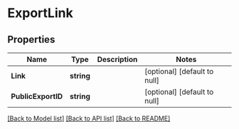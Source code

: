 # ExportLink

## Properties
Name | Type | Description | Notes
------------ | ------------- | ------------- | -------------
**Link** | **string** |  | [optional] [default to null]
**PublicExportID** | **string** |  | [optional] [default to null]

[[Back to Model list]](../README.md#documentation-for-models) [[Back to API list]](../README.md#documentation-for-api-endpoints) [[Back to README]](../README.md)


